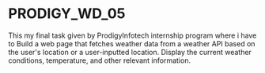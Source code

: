 # PRODIGY_WD_05
This my final task given by ProdigyInfotech internship program where i have to Build a web page that fetches weather data from a weather API based on the user's location or a user-inputted location. Display the current weather conditions, temperature, and other relevant information.
